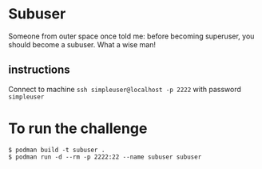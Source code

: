 # Subuser

Someone from outer space once told me: before becoming superuser, you should become a subuser. What a wise man!

## instructions

Connect to machine `ssh simpleuser@localhost -p 2222` with password `simpleuser`

# To run the challenge

```
$ podman build -t subuser . 
$ podman run -d --rm -p 2222:22 --name subuser subuser
```

